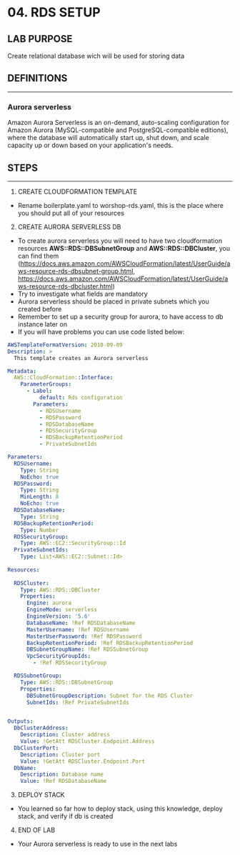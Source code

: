 # 04. RDS SETUP

## LAB PURPOSE

Create relational database wich will be used for storing data 

## DEFINITIONS
----

### Aurora serverless

Amazon Aurora Serverless is an on-demand, auto-scaling configuration for Amazon Aurora (MySQL-compatible and PostgreSQL-compatible editions), where the database will automatically start up, shut down, and scale capacity up or down based on your application's needs. 

## STEPS
---

1. CREATE CLOUDFORMATION TEMPLATE

* Rename boilerplate.yaml to worshop-rds.yaml, this is the place where you should put all of your resources

2. CREATE AURORA SERVERLESS DB

* To create aurora serverless you will need to have two cloudformation resources **AWS::RDS::DBSubnetGroup** and **AWS::RDS::DBCluster**, you can find them (https://docs.aws.amazon.com/AWSCloudFormation/latest/UserGuide/aws-resource-rds-dbsubnet-group.html, https://docs.aws.amazon.com/AWSCloudFormation/latest/UserGuide/aws-resource-rds-dbcluster.html)
* Try to investigate what fields are mandatory
* Aurora serverless should be placed in private subnets which you created before
* Remember to set up a security group for aurora, to have access to db instance later on
* If you will have problems you can use code listed below:

```yaml
AWSTemplateFormatVersion: 2010-09-09
Description: >
  This template creates an Aurora serverless

Metadata:
  AWS::CloudFormation::Interface:
    ParameterGroups:
      - Label:
          default: Rds configuration
        Parameters:
          - RDSUsername
          - RDSPassword
          - RDSDatabaseName
          - RDSSecurityGroup
          - RDSBackupRetentionPeriod
          - PrivateSubnetIds

Parameters:
  RDSUsername:
    Type: String
    NoEcho: true
  RDSPassword:
    Type: String
    MinLength: 8
    NoEcho: true
  RDSDatabaseName:
    Type: String
  RDSBackupRetentionPeriod:
    Type: Number
  RDSSecurityGroup:
    Type: AWS::EC2::SecurityGroup::Id
  PrivateSubnetIds:
    Type: List<AWS::EC2::Subnet::Id>
  
Resources:
 
  RDSCluster:
    Type: AWS::RDS::DBCluster
    Properties:
      Engine: aurora
      EngineMode: serverless
      EngineVersion: '5.6'
      DatabaseName: !Ref RDSDatabaseName
      MasterUsername: !Ref RDSUsername
      MasterUserPassword: !Ref RDSPassword
      BackupRetentionPeriod: !Ref RDSBackupRetentionPeriod
      DBSubnetGroupName: !Ref RDSSubnetGroup
      VpcSecurityGroupIds:
        - !Ref RDSSecurityGroup

  RDSSubnetGroup:
    Type: AWS::RDS::DBSubnetGroup
    Properties:
      DBSubnetGroupDescription: Subnet for the RDS Cluster
      SubnetIds: !Ref PrivateSubnetIds


Outputs:
  DbClusterAddress:
    Description: Cluster address
    Value: !GetAtt RDSCluster.Endpoint.Address
  DbClusterPort:
    Description: Cluster port
    Value: !GetAtt RDSCluster.Endpoint.Port
  DbName:
    Description: Database name
    Value: !Ref RDSDatabaseName

```

3. DEPLOY STACK

* You learned so far how to deploy stack, using this knowledge, deploy stack, and verify if db is created 

4. END OF LAB

* Your Aurora serverless is ready to use in the next labs 
